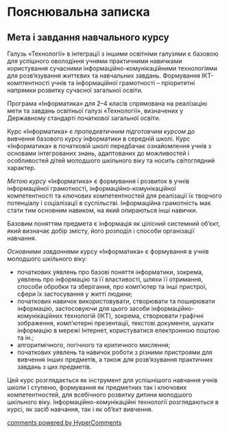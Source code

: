 <div id="hypercomments_widget" class="js-hypercomments-widget invisible"></div>

Пояснювальна записка
=============================================

## Мета і завдання навчального курсу

Галузь «Технології» в інтеграції з іншими освітніми галузями є базовою для успішного оволодіння учнями практичними навичками користування сучасними інформаційно-комунікаційними технологіями для розв‘язування життєвих та навчальних завдань. Формування ІКТ-комптентності учнів та інформаційної грамотності – пріоритетні напрямки розвитку сучасної загальної освіти.

Програма «Інформатика» для 2–4 класів спрямована на реалізацію мети та завдань освітньої галузі «Технології», визначених у Державному стандарті початкової загальної освіти. 

Курс «Інформатика» є *пропедевтичним підготовчим курсом* до вивчення базового курсу інформатики в середній школі. Курс «Інформатика» в початковій школі передбачає ознайомлення учнів з основами інтегрованих знань, адаптованих до можливостей і особливостей дітей молодшого шкільного віку та носить світоглядний характер.

*Метою курсу* «Інформатика» є формування і розвиток в учнів інформаційної грамотності, інформаційно-комунікаційної компетентності та ключових компетентностей для реалізації їх творчого потенціалу і соціалізації в суспільстві. Інформаційна грамотність має стати тим основним навиком, на який опираються інші навички.

Базовим поняттям предмета є інформація як цілісний системний об’єкт, який визначає добір змісту, його розподіл і способи організації навчання.

*Основними завданнями* курсу «Інформатика» є формування в учнів молодшого шкільного віку:<br>
<ul>
<li>початкових уявлень про базові поняття інформатики, зокрема, уявлень про інформацію та її властивості, шляхи її отримання, способи  обробки та зберігання, про комп’ютер та інші пристрої, сфери їх застосування у житті людини;</li>
<li>початкових навичок використовувати, створювати та поширювати інформацію, застосовуючи для цього засоби інформаційно-комунікаційних технологій (ІКТ), зокрема, створювати графічні зображення, комп’ютерні презентації, текстові документи, шукати інформацію в мережі Інтернет, користуватися електронною поштою та ін.;</li>
<li>алгоритмічного, логічного та критичного мислення;</li>
<li>початкових уявлень та навичок роботи з різними пристроями для вивчення інших предметів, а також для розв’язування практичних завдань з цих предметів.</li>
</ul>

Цей курс розглядається як інструмент для успішнішого навчання учнів школи І ступеню, формування як предметних так і ключових компетентностей, для всебічного розвитку дитини молодшого шкільного віку. Інформаційно-комунікаційні технології розглядаються в курсі, як засіб навчання, так і як об’єкт вивчення.

<div class="js-hypercomments-container">
<a href="http://hypercomments.com" class="hc-link" title="comments widget">comments powered by HyperComments</a>
</div>